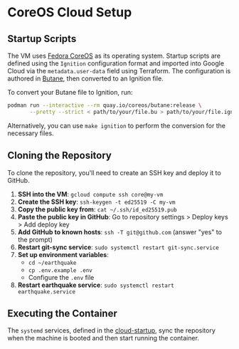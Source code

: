 # CoreOS Cloud Setup

## Startup Scripts

The VM uses [Fedora CoreOS](https://docs.fedoraproject.org/en-US/fedora-coreos/) as its operating system.
Startup scripts are defined using the `Ignition` configuration format and imported into Google Cloud via the `metadata.user-data` field using Terraform.
The configuration is authored in [Butane](https://coreos.github.io/butane/), then converted to an Ignition file.

To convert your Butane file to Ignition, run:

```bash
podman run --interactive --rm quay.io/coreos/butane:release \
       --pretty --strict < path/to/your/file.bu > path/to/your/file.ign
```

Alternatively, you can use `make ignition` to perform the conversion for the necessary files.

## Cloning the Repository

To clone the repository, you'll need to create an SSH key and deploy it to GitHub.

1. **SSH into the VM**: `gcloud compute ssh core@my-vm`
2. **Create the SSH key**: `ssh-keygen -t ed25519 -C my-vm`
3. **Copy the public key from**: `cat ~/.ssh/id_ed25519.pub`
4. **Paste the public key in GitHub**: Go to repository settings > Deploy keys > Add deploy key
5. **Add GitHub to known hosts**: `ssh -T git@github.com` (answer "yes" to the prompt)
6. **Restart git-sync service**: `sudo systemctl restart git-sync.service`
7. **Set up environment variables**:
    - `cd ~/earthquake`
    - `cp .env.example .env`
    - Configure the `.env` file
8. **Restart earthquake service**: `sudo systemctl restart earthquake.service`

## Executing the Container

The `systemd` services,
defined in the [cloud-startup](/cloud-startup/docker-compose.bu),
sync the repository when the machine is booted and then start running the container.
